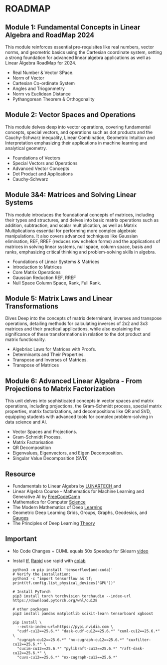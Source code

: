 # ROADMAP

## Module 1: Fundamental Concepts in Linear Algebra and RoadMap 2024

This module reinforces essential pre-requisites like real numbers, vector norms, and geometric basics using the Cartesian coordinate system, setting a strong foundation for advanced linear algebra applications as well as Linear Algebra RoadMap for 2024.

- Real Number & Vector SPace.
- Norm of Vector
- Cartesian Co-ordinate System
- Angles and Triogonmetry
- Norm vs Euclidean Distance
- Pythangorean Theorem & Orthogonality

## Module 2: Vector Spaces and Operations

This module delves deep into vector operations, covering fundamental concepts, special vectors, and operations such as dot products and the Cauchy-Schwarz inequality, Linear Combination, Geometric Intuition and Interpretation emphasizing their applications in machine learning and analytical geometry.

- Foundations of Vectors
- Special Vectors and Operations
- Advanced Vector Concepts
- Dot Product and Applications
- Cauchy-Schwarz

## Module 3&4: Matrices and Solving Linear Systems

This module introduces the foundational concepts of matrices, including their types and structures, and delves into basic matrix operations such as addition, subtraction, and scalar multiplication, as well as Matrix Multiplications essential for performing more complex algebraic manipulations. It also covers advanced techniques like Gaussian elimination, REF, RREF (reduces row echelon forms) and the applications of matrices in solving linear systems, null space, column space, basis and ranks, emphasizing critical thinking and problem-solving skills in algebra.

- Foundations of Linear Systems & Matrices
- Introduction to Matrices
- Core Matrix Operations
- Gaussian Reduction REF, RREF
- Null Space Column Space, Rank, Full Rank.

## Module 5: Matrix Laws and Linear Transformations

Dives Deep into the concepts of matrix determinant, inverses and transpose operations, detailing methods for calculating inverses of 2x2 and 3x3 matrices and their practical applications, while also explaining the significance of these transformations in relation to the dot product and matrix functionality.

- Algebriac Laws for Matrices with Proofs.
- Determinants and Their Properties.
- Transpose and Inverses of Matrices.
- Transpose of Matrices

## Module 6: Advanced Linear Algebra - From Projections to Matrix Factorization

This unit delves into sophisticated concepts in vector spaces and matrix operations, including projections, the Gram-Schmidt process, special matrix properties, matrix factorizations, and decompositions like QR and SVD, equipping students with advanced tools for complex problem-solving in data science and AI.

- Vector Spaces and Projections.
- Gram-Schmidt Process.
- Matrix Factorisation
- QR Decomposition
- Eigenvalues, Eigenvectors, and Eigen Decomposition.
- Singular Value Decomposition (SVD)

## Resource

- Fundamentals to Linear Algebra by [ LUNARTECH ](https://academy.lunartech.ai/product/fundamentals-to-linear-algebra) and
- Linear Algebra Course – Mathematics for Machine Learning and Generative AI by [FreeCodeCamp](https://www.youtube.com/watch?v=rSjt1E9WHaQ)
- Mathematics for Computer [Science](https://ocw.mit.edu/courses/6-042j-mathematics-for-computer-science-fall-2010/)
- The Modern Mathematics of Deep [Learning](https://arxiv.org/pdf/2105.04026)
- Geometric Deep Learning Grids, Groups, Graphs, Geodesics, and [Gauges](https://arxiv.org/pdf/2104.13478v2)
- The Principles of Deep Learning [Theory](https://arxiv.org/pdf/2106.10165)

## Important

- No Code Changes + CUML equals 50x Speedup for Sklearn [video](https://www.youtube.com/watch?v=lWdazhubMrc)
- Install [tf](https://www.tensorflow.org/install/pip), [Rapid](https://docs.rapids.ai/install/) use rapid with [colab](https://colab.google/articles/cudf)

  ```shell
  python3 -m pip install 'tensorflow[and-cuda]'
  # Verify the installation:
  python3 -c "import tensorflow as tf; print(tf.config.list_physical_devices('GPU'))"

  # Install PyTorch
  pip3 install torch torchvision torchaudio --index-url https://download.pytorch.org/whl/cu128

  # other packages
  pip3 install pandas matplotlib scikit-learn tensorboard xgboost

  pip install \
    --extra-index-url=https://pypi.nvidia.com \
    "cudf-cu12==25.6.*" "dask-cudf-cu12==25.6.*" "cuml-cu12==25.6.*" \
    "cugraph-cu12==25.6.*" "nx-cugraph-cu12==25.6.*" "cuxfilter-cu12==25.6.*" \
    "cucim-cu12==25.6.*" "pylibraft-cu12==25.6.*" "raft-dask-cu12==25.6.*" \
    "cuvs-cu12==25.6.*" "nx-cugraph-cu12==25.6.*"
  ```
